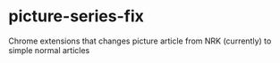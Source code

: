 # picture-series-fix

Chrome extensions that changes picture article from NRK (currently) to simple normal articles

